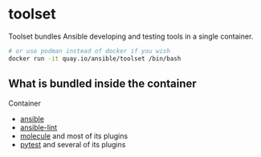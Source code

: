 # toolset

Toolset bundles Ansible developing and testing tools in a single container.

```bash
# or use podman instead of docker if you wish
docker run -it quay.io/ansible/toolset /bin/bash
```

## What is bundled inside the container

Container [](https://github.com/ansible-community/toolset/blob/main/requirements.txt)

* [ansible](https://pypi.org/project/ansible/)
* [ansible-lint](https://pypi.org/project/ansible-lint/)
* [molecule](https://pypi.org/project/molecule/) and most of its plugins
* [pytest](https://pypi.org/project/pytest/) and several of its plugins
